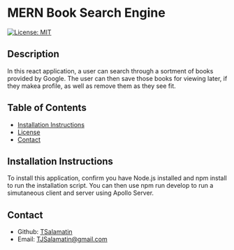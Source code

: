 # MERN Book Search Engine
[![License: MIT](https://img.shields.io/badge/License-MIT-yellow.svg)](https://opensource.org/licenses/MIT)

## Description

In this react application, a user can search through a sortment of books provided by Google. The user can then save those books for viewing later, if they makea profile, as well as remove them as they see fit.

## Table of Contents

- [Installation Instructions](#installation-instructions)
- [License](#license)
- [Contact](#contact)

## Installation Instructions

To install this application, confirm you have Node.js installed and npm install to run the installation script. You can then use npm run develop to run a simutaneous client and server using Apollo Server.


## Contact

- Github: [TSalamatin](https://github.com/TSalamatin)
- Email: [TJSalamatin@gmail.com](mailto:TJSalamatin@gmail.com)

